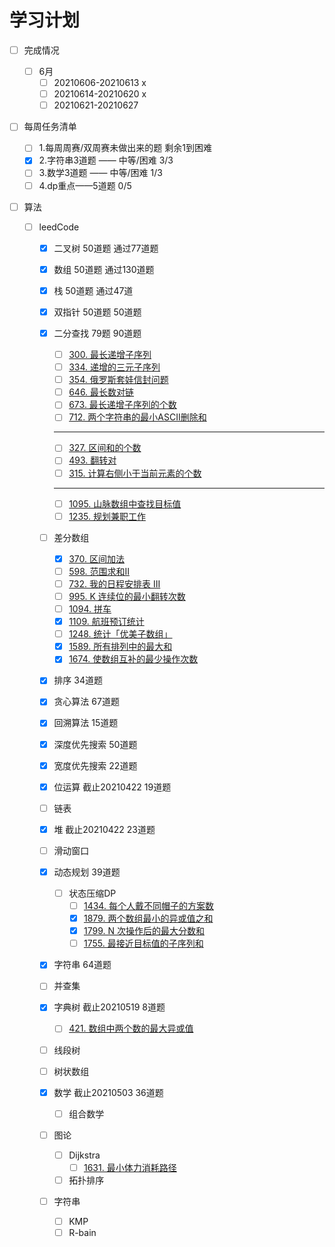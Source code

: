 # 学习计划

- [ ] 完成情况
  
    - [ ] 6月
        - [ ] 20210606-20210613 x
        - [ ] 20210614-20210620 x
      - [ ] 20210621-20210627
  
- [ ] 每周任务清单
  
    - [ ] 1.每周周赛/双周赛未做出来的题 剩余1到困难
    - [x] 2.字符串3道题 —— 中等/困难 3/3
    - [ ] 3.数学3道题 —— 中等/困难 1/3
    - [ ] 4.dp重点——5道题 0/5
    
- [ ] 算法
  
    - [ ] leedCode 
        - [x] 二叉树 50道题 通过77道题
    
        - [x] 数组 50道题 通过130道题
    
        - [x] 栈 50道题 通过47道
    
        - [x] 双指针 50道题 50道题
    
        - [x] 二分查找 79题 90道题
            - [ ] [300. 最长递增子序列](https://leetcode-cn.com/problems/longest-increasing-subsequence/)
            - [ ] [334. 递增的三元子序列](https://leetcode-cn.com/problems/increasing-triplet-subsequence/)
            - [ ] [354. 俄罗斯套娃信封问题](https://leetcode-cn.com/problems/russian-doll-envelopes/)
            - [ ] [646. 最长数对链](https://leetcode-cn.com/problems/maximum-length-of-pair-chain)
            - [ ] [673. 最长递增子序列的个数](https://leetcode-cn.com/problems/number-of-longest-increasing-subsequence/)
            - [ ] [712. 两个字符串的最小ASCII删除和](https://leetcode-cn.com/problems/minimum-ascii-delete-sum-for-two-strings/)
            * * *
            - [ ] [327. 区间和的个数](https://leetcode-cn.com/problems/count-of-range-sum/)
            - [ ] [493. 翻转对](https://leetcode-cn.com/problems/reverse-pairs/)
            - [ ] [315. 计算右侧小于当前元素的个数](https://leetcode-cn.com/problems/count-of-smaller-numbers-after-self/)
            * * *
            - [ ] [1095. 山脉数组中查找目标值](https://leetcode-cn.com/problems/find-in-mountain-array/)
            - [ ] [1235. 规划兼职工作](https://leetcode-cn.com/problems/maximum-profit-in-job-scheduling/)
            
        - [ ] 差分数组
    
            - [x] [370. 区间加法](https://leetcode-cn.com/problems/range-addition/)
            - [ ] [598. 范围求和II](https://leetcode-cn.com/problems/range-addition-ii/)
            - [ ] [732. 我的日程安排表 III](https://leetcode-cn.com/problems/my-calendar-iii/)
            - [ ] [995. K 连续位的最小翻转次数](https://leetcode-cn.com/problems/minimum-number-of-k-consecutive-bit-flips/)
            - [ ] [1094. 拼车](https://leetcode-cn.com/problems/car-pooling/)
            - [x] [1109. 航班预订统计](https://leetcode-cn.com/problems/corporate-flight-bookings/)
            - [ ] [1248. 统计「优美子数组」](https://leetcode-cn.com/problems/count-number-of-nice-subarrays/)
            - [x] [1589. 所有排列中的最大和](https://leetcode-cn.com/problems/maximum-sum-obtained-of-any-permutation/)
            - [x] [1674. 使数组互补的最少操作次数](https://leetcode-cn.com/problems/minimum-moves-to-make-array-complementary/)
    
        - [x] 排序 34道题
    
        - [x] 贪心算法 67道题
    
        - [x] 回溯算法 15道题
    
        - [x] 深度优先搜索 50道题
    
        - [x] 宽度优先搜索 22道题
    
        - [x] 位运算 截止20210422 19道题
    
        - [ ] 链表
    
        - [x] 堆 截止20210422 23道题
    
        - [ ] 滑动窗口 
    
        - [x] 动态规划 39道题
    
            - [ ] 状态压缩DP
                - [ ] [1434. 每个人戴不同帽子的方案数](https://leetcode-cn.com/problems/number-of-ways-to-wear-different-hats-to-each-other/)
                - [x] [1879. 两个数组最小的异或值之和](https://leetcode-cn.com/problems/minimum-xor-sum-of-two-arrays/)
                - [x] [1799. N 次操作后的最大分数和](https://leetcode-cn.com/problems/maximize-score-after-n-operations/)
                - [ ] [1755. 最接近目标值的子序列和](https://leetcode-cn.com/problems/closest-subsequence-sum/)
        
        - [x] 字符串 64道题
        
        - [ ] 并查集 
        
        - [x] 字典树 截止20210519 8道题
        
            - [ ] [421. 数组中两个数的最大异或值](https://leetcode-cn.com/problems/maximum-xor-of-two-numbers-in-an-array/)
        
        - [ ] 线段树
        
        - [ ] 树状数组
        
        - [x] 数学 截止20210503 36道题
        
            - [ ] 组合数学
        
        - [ ] 图论
        
            - [ ] Dijkstra
                - [ ] [1631. 最小体力消耗路径]()
            - [ ] 拓扑排序
        
        - [ ] 字符串
        
            - [ ] KMP
            - [ ] R-bain